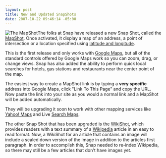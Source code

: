 ```yaml
---
layout: post
title: New and Updated SnapShots
date: 2007-10-22 09:46:14 -05:00
---
```


![The MapShot](http://blog.snap.com/wp-content/uploads/MapShot_POI.png)The folks at Snap have released a new Snap Shot, called the [MapShot](http://blog.snap.com/2007/10/16/snap-adds-a-new-type-of-snap-shot-the-mapshot/). Once activated, it display a map of an address, a point of intersection or a location specified using [latitude and longitude](http://en.wikipedia.org/wiki/Latitude_and_longitude). 

This is the first release and only works with [Google Maps](http://maps.google.com), but all of the standard controls offered by Google Maps work so you can zoom, drag, or change views. Snap has also added the ability to perform quick local searches for hotels, gas stations and restaurants near the center point of the map. 

The easiest way to create a MapShot link is by typing a **very specific** address into Google Maps, click "Link To This Page" and copy the URL. Now paste the link into your site as you would a normal link and a MapShot will be added automatically. 

They will be upgrading it soon to work with other mapping services like [Yahoo! Maps](http://maps.yahoo.com) and Live [Search Maps](http://maps.live.com/). 

The other Snap Shot that has been upgraded is the [WikiShot](http://blog.snap.com/2007/10/16/wikishot-just-got-prettier/), which provides readers with a text summary of a [Wikipedia](http://www.wikipedia.org/) article in an easy to read format. Now, a WikiShot for an article that contains an image will include a scaled down version of the image in addition to the articles first paragraph. In order to accomplish this, Snap needed to re-index Wikipedia, so there may still be a few articles that don't have images yet. 
